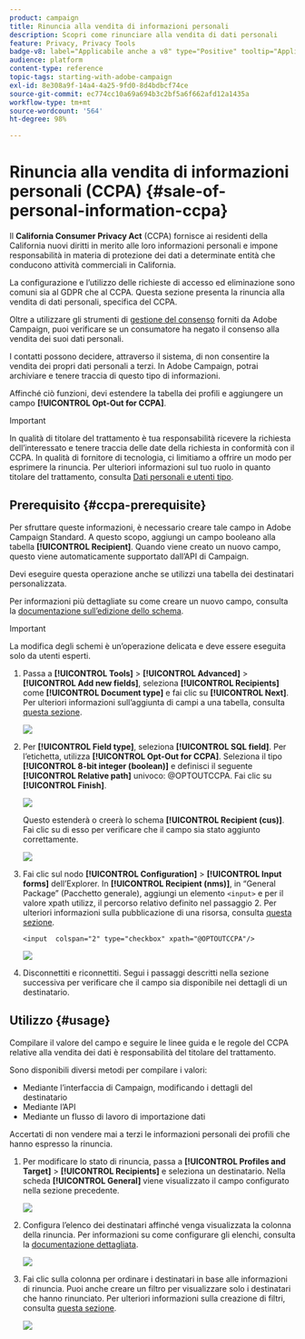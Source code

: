 ```yaml
---
product: campaign
title: Rinuncia alla vendita di informazioni personali
description: Scopri come rinunciare alla vendita di dati personali
feature: Privacy, Privacy Tools
badge-v8: label="Applicabile anche a v8" type="Positive" tooltip="Applicabile anche a Campaign v8"
audience: platform
content-type: reference
topic-tags: starting-with-adobe-campaign
exl-id: 8e308a9f-14a4-4a25-9fd0-8d4bdbcf74ce
source-git-commit: ec774cc10a69a694b3c2bf5a6f662afd12a1435a
workflow-type: tm+mt
source-wordcount: '564'
ht-degree: 98%

---
```


# Rinuncia alla vendita di informazioni personali (CCPA) {#sale-of-personal-information-ccpa}



Il **California Consumer Privacy Act** (CCPA) fornisce ai residenti della California nuovi diritti in merito alle loro informazioni personali e impone responsabilità in materia di protezione dei dati a determinate entità che conducono attività commerciali in California.

La configurazione e l’utilizzo delle richieste di accesso ed eliminazione sono comuni sia al GDPR che al CCPA. Questa sezione presenta la rinuncia alla vendita di dati personali, specifica del CCPA.

Oltre a utilizzare gli strumenti di [gestione del consenso](privacy-management.md#consent-management) forniti da Adobe Campaign, puoi verificare se un consumatore ha negato il consenso alla vendita dei suoi dati personali.

I contatti possono decidere, attraverso il sistema, di non consentire la vendita dei propri dati personali a terzi. In Adobe Campaign, potrai archiviare e tenere traccia di questo tipo di informazioni.

Affinché ciò funzioni, devi estendere la tabella dei profili e aggiungere un campo **[!UICONTROL Opt-Out for CCPA]**.

>[!IMPORTANT]
>
>In qualità di titolare del trattamento è tua responsabilità ricevere la richiesta dell’interessato e tenere traccia delle date della richiesta in conformità con il CCPA. In qualità di fornitore di tecnologia, ci limitiamo a offrire un modo per esprimere la rinuncia. Per ulteriori informazioni sul tuo ruolo in quanto titolare del trattamento, consulta [Dati personali e utenti tipo](privacy-and-recommendations.md#personal-data).

## Prerequisito {#ccpa-prerequisite}

Per sfruttare queste informazioni, è necessario creare tale campo in Adobe Campaign Standard. A questo scopo, aggiungi un campo booleano alla tabella **[!UICONTROL Recipient]**. Quando viene creato un nuovo campo, questo viene automaticamente supportato dall’API di Campaign.

Devi eseguire questa operazione anche se utilizzi una tabella dei destinatari personalizzata.

Per informazioni più dettagliate su come creare un nuovo campo, consulta la [documentazione sull’edizione dello schema](../../configuration/using/about-schema-edition.md).

>[!IMPORTANT]
>
>La modifica degli schemi è un’operazione delicata e deve essere eseguita solo da utenti esperti.

1. Passa a **[!UICONTROL Tools]** > **[!UICONTROL Advanced]** > **[!UICONTROL Add new fields]**, seleziona **[!UICONTROL Recipients]** come **[!UICONTROL Document type]** e fai clic su **[!UICONTROL Next]**. Per ulteriori informazioni sull’aggiunta di campi a una tabella, consulta [questa sezione](../../configuration/using/new-field-wizard.md).

   ![](assets/privacy-ccpa-1.png)

1. Per **[!UICONTROL Field type]**, seleziona **[!UICONTROL SQL field]**. Per l’etichetta, utilizza **[!UICONTROL Opt-Out for CCPA]**. Seleziona il tipo **[!UICONTROL 8-bit integer (boolean)]** e definisci il seguente **[!UICONTROL Relative path]** univoco: @OPTOUTCCPA. Fai clic su **[!UICONTROL Finish]**.

   ![](assets/privacy-ccpa-2.png)

   Questo estenderà o creerà lo schema **[!UICONTROL Recipient (cus)]**. Fai clic su di esso per verificare che il campo sia stato aggiunto correttamente.

   ![](assets/privacy-ccpa-3.png)

1. Fai clic sul nodo **[!UICONTROL Configuration]** > **[!UICONTROL Input forms]** dell’Explorer. In **[!UICONTROL Recipient (nms)]**, in “General Package” (Pacchetto generale), aggiungi un elemento `<input>` e per il valore xpath utilizz, il percorso relativo definito nel passaggio 2. Per ulteriori informazioni sulla pubblicazione di una risorsa, consulta [questa sezione](../../configuration/using/identifying-a-form.md).

   ```
   <input  colspan="2" type="checkbox" xpath="@OPTOUTCCPA"/>
   ```

   ![](assets/privacy-ccpa-4.png)

1. Disconnettiti e riconnettiti. Segui i passaggi descritti nella sezione successiva per verificare che il campo sia disponibile nei dettagli di un destinatario.

## Utilizzo {#usage}

Compilare il valore del campo e seguire le linee guida e le regole del CCPA relative alla vendita dei dati è responsabilità del titolare del trattamento.

Sono disponibili diversi metodi per compilare i valori:

* Mediante l’interfaccia di Campaign, modificando i dettagli del destinatario
* Mediante l’API
* Mediante un flusso di lavoro di importazione dati

Accertati di non vendere mai a terzi le informazioni personali dei profili che hanno espresso la rinuncia.

1. Per modificare lo stato di rinuncia, passa a **[!UICONTROL Profiles and Target]** > **[!UICONTROL Recipients]** e seleziona un destinatario. Nella scheda **[!UICONTROL General]** viene visualizzato il campo configurato nella sezione precedente.

   ![](assets/privacy-ccpa-5.png)

1. Configura l’elenco dei destinatari affinché venga visualizzata la colonna della rinuncia. Per informazioni su come configurare gli elenchi, consulta la [documentazione dettagliata](../../platform/using/adobe-campaign-workspace.md#configuring-lists).

   ![](assets/privacy-ccpa-6.png)

1. Fai clic sulla colonna per ordinare i destinatari in base alle informazioni di rinuncia. Puoi anche creare un filtro per visualizzare solo i destinatari che hanno rinunciato. Per ulteriori informazioni sulla creazione di filtri, consulta [questa sezione](../../platform/using/creating-filters.md).

   ![](assets/privacy-ccpa-7.png)

